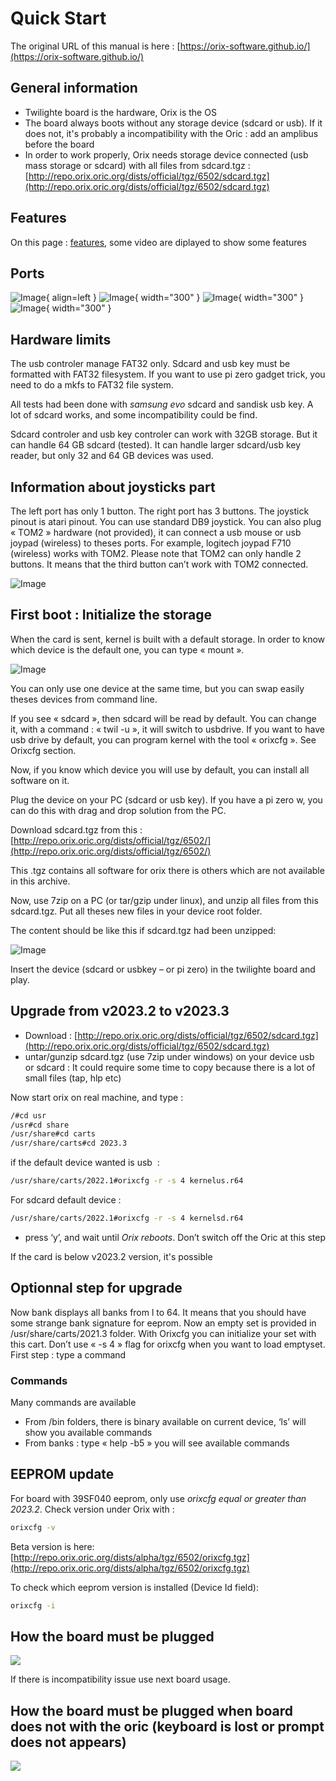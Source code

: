 # Quick Start

The original URL of this manual  is here : [https://orix-software.github.io/](https://orix-software.github.io/)

## General information

* Twilighte board is the hardware, Orix is the OS
* The board always boots without any storage device (sdcard or usb). If it does not, it's probably a incompatibility with the Oric : add an amplibus before the board
* In order to work properly, Orix needs storage device connected (usb mass storage or sdcard) with all files from sdcard.tgz : [http://repo.orix.oric.org/dists/official/tgz/6502/sdcard.tgz](http://repo.orix.oric.org/dists/official/tgz/6502/sdcard.tgz)

## Features

On this page : [features](../feature.md), some video are diplayed to show some features

## Ports

![Image](img/sdcard_twil.jpg){ align=left }
![Image](img/overview.jpg){ width="300" }
![Image](img/expansion_board.jpg){ width="300" }
![Image](img/joystick_ports.jpg){ width="300" }

## Hardware limits

The usb controler manage FAT32 only. Sdcard and usb key must be formatted with FAT32 filesystem.  If you want to use pi zero gadget trick, you need to do a mkfs to FAT32 file system.

All tests had been done with *samsung evo* sdcard and sandisk usb key. A lot of sdcard works, and some incompatibility could be find.

Sdcard controler and usb key controler can work with 32GB storage. But it can handle 64 GB sdcard (tested). It can handle larger sdcard/usb key reader, but only 32 and 64 GB devices was used.

## Information about joysticks part

The left port has only 1 button. The right port has 3 buttons. The joystick pinout is atari pinout. You can use standard DB9 joystick. You can also plug « TOM2 » hardware (not provided), it can connect a usb mouse or usb joypad (wireless) to theses ports.  For example, logitech joypad F710 (wireless) works with TOM2.
Please note that TOM2 can only handle 2 buttons. It means that the third button can’t work with TOM2 connected.

![Image](img/joy_pinout.png)

## First boot : Initialize the storage

When the card is sent, kernel is built with a default storage. In order to know which device is the default one, you can type « mount ».

![Image](img/default_storage.png)

You can only use one device at the same time, but you can swap easily theses devices from command line.

If you see « sdcard », then sdcard will be read by default. You can change it, with a command : « twil -u », it will switch to usbdrive. If you want to have usb drive by default, you can program kernel with the tool « orixcfg ». See Orixcfg section.

Now, if you know which device you will use by default, you can install all software on it.

Plug the device on your PC (sdcard or usb key). If you have a pi zero w, you can do this with drag and drop solution from the PC.

Download sdcard.tgz from this : [http://repo.orix.oric.org/dists/official/tgz/6502/](http://repo.orix.oric.org/dists/official/tgz/6502/)

This .tgz  contains all software for orix there is others which are not available in this archive.

Now, use 7zip on a PC (or tar/gzip under linux), and unzip all files from this sdcard.tgz. Put all theses new files in your device root folder.

The content should be like this if sdcard.tgz had been unzipped:

![Image](img/default_storage.jpg)

Insert the device (sdcard or usbkey – or pi zero) in the twilighte board and play.

## Upgrade from v2023.2 to v2023.3

* Download : [http://repo.orix.oric.org/dists/official/tgz/6502/sdcard.tgz](http://repo.orix.oric.org/dists/official/tgz/6502/sdcard.tgz)
* untar/gunzip sdcard.tgz (use 7zip under windows) on your device usb or sdcard : It could require some time to copy because there is a lot of small files (tap, hlp etc)

Now start orix on real machine, and type :

```bash
/#cd usr
/usr#cd share
/usr/share#cd carts
/usr/share/carts#cd 2023.3
```

if the default device wanted is usb  :

```bash
/usr/share/carts/2022.1#orixcfg -r -s 4 kernelus.r64
```

For sdcard default device :

```bash
/usr/share/carts/2022.1#orixcfg -r -s 4 kernelsd.r64
```

* press ‘y’, and wait until *Orix reboots*. Don’t switch off the Oric at this step

If the card is below v2023.2 version, it's possible

## Optionnal step for upgrade

Now bank displays all banks from l to 64. It means that you should have some strange bank signature for eeprom. Now an empty set is provided in /usr/share/carts/2021.3 folder. With Orixcfg you can initialize your set with this cart. Don’t use « -s 4 » flag for orixcfg when you want to load emptyset.
First step : type a command

### Commands

Many commands are available

* From /bin folders, there is binary available on current device, ‘ls’ will show you available commands
* From banks : type « help -b5 » you will see available commands

## EEPROM update

For board with 39SF040 eeprom, only use *orixcfg equal or greater than 2023.2*. Check version under Orix with :

```bash
orixcfg -v
```

Beta version is here: [http://repo.orix.oric.org/dists/alpha/tgz/6502/orixcfg.tgz](http://repo.orix.oric.org/dists/alpha/tgz/6502/orixcfg.tgz)

To check which eeprom version is installed (Device Id field):

```bash
orixcfg -i
```

## How the board must be plugged

![](img/20230414_161258.jpg)

If there is incompatibility issue use next board usage.

## How the board must be plugged when board does not with the oric (keyboard is lost or prompt does not appears)

![](img/20230414_161337.jpg)
